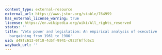 ```yaml
---
content_type: external-resource
external_url: https://www.jstor.org/stable/764999
has_external_license_warning: true
license: https://en.wikipedia.org/wiki/All_rights_reserved
status: ''
title: 'Veto power and legislation: An empirical analysis of executive and legislative
  bargaining from 1961 to 1986'
uid: d48fc613-0f18-4d5f-9941-c923f6ffd6c1
wayback_url: ''
---
```

